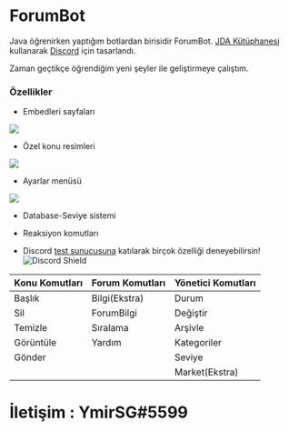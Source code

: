 # ForumBot
Java öğrenirken yaptığım botlardan birisidir ForumBot.
[JDA Kütüphanesi](https://github.com/DV8FromTheWorld/JDA) kullanarak [Discord](https://discord.com/) için tasarlandı.



Zaman geçtikçe öğrendiğim yeni şeyler ile geliştirmeye çalıştım.

### Özellikler

- Embedleri sayfaları

![](https://cdn.discordapp.com/attachments/796696080568942613/840900865997275166/unknown.png)
- Özel konu resimleri

![](https://cdn.discordapp.com/attachments/796696080568942613/840901608681504799/konu.png)

- Ayarlar menüsü

![](https://cdn.discordapp.com/attachments/796696080568942613/840901845685370890/unknown.png)

- Database-Seviye sistemi

- Reaksiyon komutları

- Discord [test sunucusuna](https://discord.gg/b6HK2TBjs7) katılarak birçok özelliği deneyebilirsin! ![Discord Shield](https://discordapp.com/api/guilds/840902806412066847/widget.png?style=shield)

Konu Komutları  | Forum Komutları | Yönetici Komutları
------------- | ------------- | -------------
Başlık  | Bilgi(Ekstra) | Durum
Sil  | ForumBilgi | Değiştir
Temizle  | Sıralama | Arşivle
Görüntüle  | Yardım | Kategoriler
Gönder  || Seviye
 ||| Market(Ekstra)
 
 
 # İletişim : YmirSG#5599
